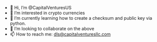 - 👋 Hi, I’m @CapitalVenturesUS
- 👀 I’m interested in crypto currencies
- 🌱 I’m currently learning how to create a checksum and public key via python.
- 💞️ I’m looking to collaborate on the above
- 📫 How to reach me: dls@capitalventuresllc.com
